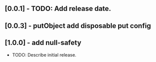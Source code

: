 ## [0.0.1] - TODO: Add release date.
## [0.0.3] - putObject add disposable put config
## [1.0.0] - add null-safety

* TODO: Describe initial release.
